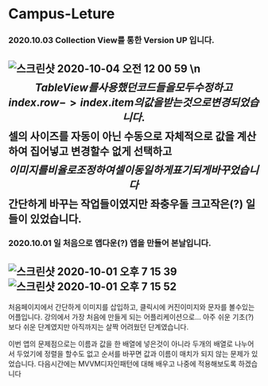 # Campus-Leture
### 2020.10.03 Collection View를 통한 Version UP 입니다.
![스크린샷 2020-10-04 오전 12 00 59](https://user-images.githubusercontent.com/64323969/94994753-b272b680-05d4-11eb-9040-49dcdc17ee21.png)
\n
$$ TableView를 사용했던 코드들을 모두 수정하고 index.row -> index.item의 값을 받는 것으로 변경되었습니다.
$$ 셀의 사이즈를 자동이 아닌 수동으로 자체적으로 값을 계산하여 집어넣고 변경할수 없게 선택하고
$$ 이미지를 비율로 조정하여 셀이 동일하게 표기되게 바꾸었습니다
$$ 간단하게 바꾸는 작업들이였지만 좌충우돌 크고작은(?) 일들이 있었습니다. 
--------------------------------------------------------------------------------------------------------------------------------------
### 2020.10.01 일 처음으로 앱다운(?) 앱을 만들어 본날입니다. 

![스크린샷 2020-10-01 오후 7 15 39](https://user-images.githubusercontent.com/64323969/94797371-fc17a180-041a-11eb-8818-0be329434738.png)
![스크린샷 2020-10-01 오후 7 15 52](https://user-images.githubusercontent.com/64323969/94797384-fe79fb80-041a-11eb-90bb-e7c4f64249df.png)
-------------------------------------------------------------------------------------------

  처음페이지에서 간단하게 이미지를 삽입하고, 클릭시에 커진이미지와 문자를 볼수있는 어플입니다.
강의에서 가장 처음에 만들게 되는 어플리케이션으로... 아주 쉬운 기초(?)보다 쉬운 단계였지만 아직까지는 
살짝 어려웠던 단계였습니다. 

  이번 앱의 문제점으로는 이름과 값을 한 배열에 넣은것이 아니라 두개의 배열로 나누어서 두었기에 
정렬을 할수도 없고 순서를 바꾸면 값과 이름이 매치가 되지 않는 문제가 있었습니다. 
다음시간에는 MVVM디자인패턴에 대해 배우고 나중에 적용해보도록 하겠습니다
